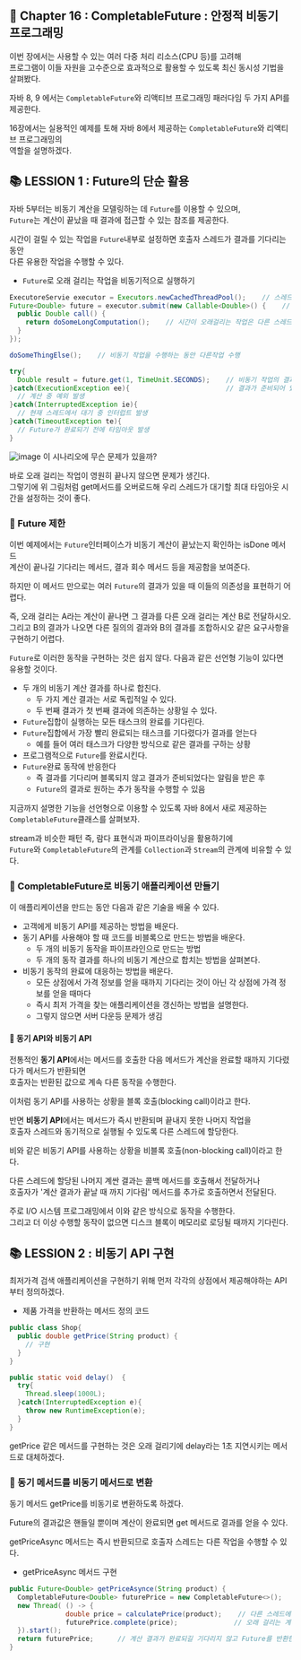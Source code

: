 ## 🌈 Chapter 16 : CompletableFuture : 안정적 비동기 프로그래밍
이번 장에서는 사용할 수 있는 여러 다중 처리 리소스(CPU 등)를 고려해    
프로그램이 이들 자원을 고수준으로 효과적으로 활용할 수 있도록 최신 동시성 기법을 살펴봤다.

자바 8, 9 에서는 `CompletableFuture`와 리액티브 프로그래밍 패러다임 두 가지 API를 제공한다.

16장에서는 실용적인 예제를 토해 자바 8에서 제공하는 `CompletableFuture`와 리액티브 프로그래밍의   
역할을 설명하겠다.

## 📚 LESSION 1 : Future의 단순 활용
자바 5부터는 비동기 계산을 모델링하는 데 `Future`를 이용할 수 있으며,    
`Future`는 계산이 끝났을 때 결과에 접근할 수 있는 참조를 제공한다.

시간이 걸릴 수 있는 작업을 `Future`내부로 설정하면 호출자 스레드가 결과를 기다리는 동안    
다른 유용한 작업을 수행할 수 있다.

- `Future`로 오래 걸리는 작업을 비동기적으로 실행하기
```java
ExecutoreServie executor = Executors.newCachedThreadPool();    // 스레드 풀에 태스크를 제출하기위한 ExecutorService
Future<Double> future = executor.submit(new Callable<Double>() {    // Callable을 ExectorService로 제출
  public Double call() {
    return doSomeLongComputation();    // 시간이 오래걸리는 작업은 다른 스레드에서 비동기적으로 실행
  }
});

doSomeThingElse();    // 비동기 작업을 수행하는 동안 다른작업 수행

try{
  Double result = future.get(1, TimeUnit.SECONDS);    // 비동기 작업의 결과를 가져옴
}catch(ExecutionException ee){                        // 결과가 준비되어 있지 않으면 호출 스레드가 블록됨 (최대 1초까지 기다림)
  // 계산 중 예외 발생
}catch(InterruptedException ie){
  // 현재 스레드에서 대기 중 인터럽트 발생
}catch(TimeoutException te){
  // Future가 완료되기 전에 타임아웃 발생
}
```
![image](https://github.com/Songdoeon/Book_Study/assets/96420547/1bcabe52-40a2-44cc-9d4e-628296731575)
이 시나리오에 무슨 문제가 있을까?

바로 오래 걸리는 작업이 영원히 끝나지 않으면 문제가 생긴다.    
그렇기에 위 그림처럼 get메서드를 오버로드해 우리 스레드가 대기할 최대 타임아웃 시간을 설정하는 것이 좋다.

### 🎈 Future 제한
이번 예제에서는 `Future`인터페이스가 비동기 계산이 끝났는지 확인하는 isDone 메서드    
계산이 끝나길 기다리는 메서드, 결과 회수 메서드 등을 제공함을 보여준다.

하지만 이 메서드 만으로는  여러 `Future`의 결과가 있을 때 이들의 의존성을 표현하기 어렵다.

즉, 오래 걸리는 A라는 계산이 끝나면 그 결과를 다른 오래 걸리는 계산 B로 전달하시오.  
그리고 B의 결과가 나오면 다른 질의의 결과와 B의 결과를 조합하시오 같은 요구사항을 구현하기 어렵다.

`Future`로 이러한 동작을 구현하는 것은 쉽지 않다. 다음과 같은 선언형 기능이 있다면 유용할 것이다.

- 두 개의 비동기 계산 결과를 하나로 합친다.
  - 두 가지 계산 결과는 서로 독립적일 수 있다.
  - 두 번째 결과가 첫 번째 결과에 의존하는 상황일 수 있다.
- `Future`집합이 실행하는 모든 태스크의 완료를 기다린다.
- `Future`집합에서 가장 빨리 완료되는 태스크를 기다렸다가 결과를 얻는다
  - 예를 들어 여러 태스크가 다양한 방식으로 같은 결과를 구하는 상황
- 프로그램적으로 `Future`를 완료시킨다.
- `Future`완료 동작에 반응한다
  - 즉 결과를 기다리며 블록되지 않고 결과가 준비되었다는 알림을 받은 후
  - `Future`의 결과로 원하는 추가 동작을 수행할 수 있음

지금까지 설명한 기능을 선언형으로 이용할 수 있도록 자바 8에서 새로 제공하는 `CompletableFuture`클래스를 살펴보자.

stream과 비슷한 패턴 즉, 람다 표현식과 파이프라이닝을 활용하기에    
`Future`와 `CompletableFuture`의 관계를 `Collection`과 `Stream`의 관계에 비유할 수 있다.

### 🎈 CompletableFuture로 비동기 애플리케이션 만들기
이 애플리케이션을 만드는 동안 다음과 같은 기술을 배울 수 있다.

- 고객에게 비동기 API를 제공하는 방법을 배운다.
- 동기 API를 사용해야 할 때 코드를 비블록으로 만드는 방법을 배운다.
  - 두 개의 비동기 동작을 파이프라인으로 만드는 방법
  - 두 개의 동작 결과를 하나의 비동기 계산으로 합치는 방법을 살펴본다.
- 비동기 동작의 완료에 대응하는 방법을 배운다.
  - 모든 상점에서 가격 정보를 얻을 때까지 기다리는 것이 아닌 각 상점에 가격 정보를 얻을 때마다
  - 즉시 최저 가격을 찾는 애플리케이션을 갱신하는 방법을 설명한다.
  - 그렇지 않으면 서버 다운등 문제가 생김

#### 📌 동기 API와 비동기 API
전통적인 **동기 API**에서는 메서드를 호출한 다음 메서드가 계산을 완료할 때까지 기다렸다가 메서드가 반환되면    
호출자는 반환된 값으로 계속 다른 동작을 수행한다.

이처럼 동기 API를 사용하는 상황을 블록 호출(blocking call)이라고 한다.

반면 **비동기 API**에서는 메서드가 즉시 반환되며 끝내지 못한 나머지 작업을     
호출자 스레드와 동기적으로 실행될 수 있도록 다른 스레드에 할당한다.

비와 같은 비동기 API를 사용하는 상황을 비블록 호출(non-blocking call)이라고 한다.

다른 스레드에 할당된 나머지 계싼 결과는 콜백 메서드를 호출해서 전달하거나    
호출자가 '계산 결과가 끝날 때 까지 기다림' 메서드를 추가로 호출하면서 전달된다.

주로 I/O 시스템 프로그래밍에서 이와 같은 방식으로 동작을 수행한다.    
그리고 더 이상 수행할 동작이 없으면 디스크 블록이 메모리로 로딩될 때까지 기다린다.

## 📚 LESSION 2 : 비동기 API 구현
최저가격 검색 애플리케이션을 구현하기 위해 먼저 각각의 상점에서 제공해야하는 API부터 정의하겠다.

- 제품 가격을 반환하는 메서드 정의 코드
```java
public class Shop{
  public double getPrice(String product) {
    // 구현
  }
}

public static void delay()  {
  try{
    Thread.sleep(1000L);
  }catch(InterruptedException e){
    throw new RuntimeException(e);
  }
}
```
getPrice 같은 메서드를 구현하는 것은 오래 걸리기에 delay라는 1초 지연시키는 메서드로 대체하겠다.

### 🎈 동기 메서드를 비동기 메서드로 변환
동기 메서드 getPrice를 비동기로 변환하도록 하겠다.

 Future의 결과값은 핸들일 뿐이며 계산이 완료되면 get 메서드로 결과를 얻을 수 있다.

 getPriceAsync 메서드는 즉시 반환되므로 호출자 스레드는 다른 작업을 수행할 수 있다.
- getPriceAsync 메서드 구현
```java
public Future<Double> getPriceAsynce(String product) {
  CompletableFuture<Double> futurePrice = new CompletableFuture<>();    // 계산 결과를 포함할 CompletableFuture 생성
  new Thread( () -> {
              double price = calculatePrice(product);    // 다른 스레드에서 비동기적으로 계산을 수행한다.
              futurePrice.complete(price);              // 오래 걸리는 계산이 완료되면 Future에 값을 설정한다.
  }).start();
  return futurePrice;      // 계산 결과가 완료되길 기다리지 않고 Future를 반환한다.
}
```
